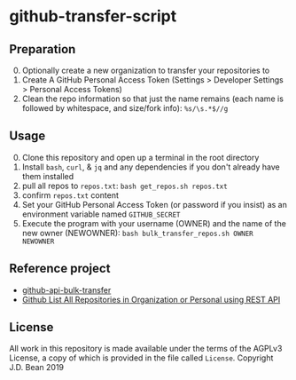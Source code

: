 # github-transfer-script

## Preparation

0. Optionally create a new organization to transfer your repositories to
1. Create A GitHub Personal Access Token (Settings > Developer Settings > Personal Access Tokens)
2. Clean the repo information so that just the name remains (each name is followed by whitespace, and size/fork info): `%s/\s.*$//g`

## Usage

0. Clone this repository and open up a terminal in the root directory
1. Install `bash`, `curl`, & `jq` and any dependencies if you don't already have them installed
2. pull all repos to `repos.txt`: `bash get_repos.sh repos.txt`
3. confirm `repos.txt` content
4. Set your GitHub Personal Access Token (or password if you insist) as an environment variable named `GITHUB_SECRET`
5. Execute the program with your username (OWNER) and the name of the new owner (NEWOWNER): `bash bulk_transfer_repos.sh OWNER NEWOWNER`

## Reference project

- [github-api-bulk-transfer](<https://github.com/jdbean/github-api-bulk-transfer>)
- [Github List All Repositories in Organization or Personal using REST API](<https://www.middlewareinventory.com/blog/github-list-all-repositories-using-rest-api/>)

## License

All work in this repository is made available under the terms of the AGPLv3 License, a copy of which is provided in the file called `License`. Copyright J.D. Bean 2019